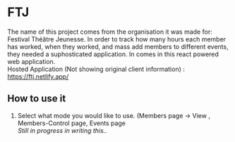 # FTJ
The name of this project comes from the organisation it was made for: Festival Théâtre Jeunesse. In order to track how many hours each member has worked, when they worked, and mass add members to different events, they needed a suphosticated application. In comes in this react powered web application.  
Hosted Application (Not showing original client information) : https://ftj.netlify.app/

## How to use it
1. Select what mode you would like to use. (Members page -> View , Members-Control page, Events page    
*Still in progress in writing this..*
